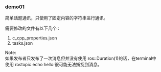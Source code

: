 ### demo01
简单话题通讯，只使用了固定内容的字符串进行通讯。

需要修改的文件有以下几个：  
1. c_cpp_properties.json
2. tasks.json

Note:  
如果发布者只发布了一次消息但并没有使用 ros::Duration(1)的话，在terminal中使用 rostopic echo hello 很可能无法捕捉到消息。